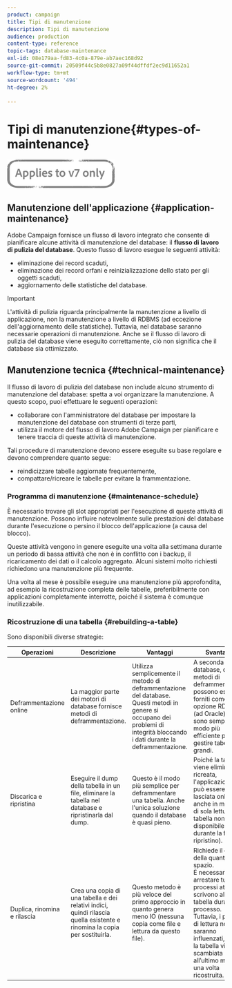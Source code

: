 ```yaml
---
product: campaign
title: Tipi di manutenzione
description: Tipi di manutenzione
audience: production
content-type: reference
topic-tags: database-maintenance
exl-id: 08e179aa-fd83-4c0a-879e-ab7aec168d92
source-git-commit: 20509f44c5b8e0827a09f44dffdf2ec9d11652a1
workflow-type: tm+mt
source-wordcount: '494'
ht-degree: 2%

---
```


# Tipi di manutenzione{#types-of-maintenance}

![](../../assets/v7-only.svg)

## Manutenzione dell&#39;applicazione {#application-maintenance}

Adobe Campaign fornisce un flusso di lavoro integrato che consente di pianificare alcune attività di manutenzione del database: il **flusso di lavoro di pulizia del database**. Questo flusso di lavoro esegue le seguenti attività:

* eliminazione dei record scaduti,
* eliminazione dei record orfani e reinizializzazione dello stato per gli oggetti scaduti,
* aggiornamento delle statistiche del database.

>[!IMPORTANT]
>
>L&#39;attività di pulizia riguarda principalmente la manutenzione a livello di applicazione, non la manutenzione a livello di RDBMS (ad eccezione dell&#39;aggiornamento delle statistiche). Tuttavia, nel database saranno necessarie operazioni di manutenzione. Anche se il flusso di lavoro di pulizia del database viene eseguito correttamente, ciò non significa che il database sia ottimizzato.

## Manutenzione tecnica {#technical-maintenance}

Il flusso di lavoro di pulizia del database non include alcuno strumento di manutenzione del database: spetta a voi organizzare la manutenzione. A questo scopo, puoi effettuare le seguenti operazioni:

* collaborare con l&#39;amministratore del database per impostare la manutenzione del database con strumenti di terze parti,
* utilizza il motore del flusso di lavoro Adobe Campaign per pianificare e tenere traccia di queste attività di manutenzione.

Tali procedure di manutenzione devono essere eseguite su base regolare e devono comprendere quanto segue:

* reindicizzare tabelle aggiornate frequentemente,
* compattare/ricreare le tabelle per evitare la frammentazione.

### Programma di manutenzione {#maintenance-schedule}

È necessario trovare gli slot appropriati per l&#39;esecuzione di queste attività di manutenzione. Possono influire notevolmente sulle prestazioni del database durante l&#39;esecuzione o persino il blocco dell&#39;applicazione (a causa del blocco).

Queste attività vengono in genere eseguite una volta alla settimana durante un periodo di bassa attività che non è in conflitto con i backup, il ricaricamento dei dati o il calcolo aggregato. Alcuni sistemi molto richiesti richiedono una manutenzione più frequente.

Una volta al mese è possibile eseguire una manutenzione più approfondita, ad esempio la ricostruzione completa delle tabelle, preferibilmente con applicazioni completamente interrotte, poiché il sistema è comunque inutilizzabile.

### Ricostruzione di una tabella {#rebuilding-a-table}

Sono disponibili diverse strategie:

<table> 
 <thead> 
  <tr> 
   <th> Operazioni </th> 
   <th> Descrizione </th> 
   <th> Vantaggi </th> 
   <th> Svantaggi </th> 
  </tr> 
 </thead> 
 <tbody> 
  <tr> 
   <td> Deframmentazione online<br /> </td> 
   <td> La maggior parte dei motori di database fornisce metodi di deframmentazione.<br /> </td> 
   <td> Utilizza semplicemente il metodo di deframmentazione del database. Questi metodi in genere si occupano dei problemi di integrità bloccando i dati durante la deframmentazione.<br /> </td> 
   <td> A seconda del database, questi metodi di deframmentazione possono essere forniti come opzione RDBMS (ad Oracle) e non sono sempre il modo più efficiente per gestire tabelle più grandi.<br /> </td> 
  </tr> 
  <tr> 
   <td> Discarica e ripristina<br /> </td> 
   <td> Eseguire il dump della tabella in un file, eliminare la tabella nel database e ripristinarla dal dump.<br /> </td> 
   <td> Questo è il modo più semplice per deframmentare una tabella. Anche l'unica soluzione quando il database è quasi pieno.<br /> </td> 
   <td> Poiché la tabella viene eliminata e ricreata, l'applicazione non può essere lasciata online, anche in modalità di sola lettura (la tabella non è disponibile durante la fase di ripristino).<br /> </td> 
  </tr> 
  <tr> 
   <td> Duplica, rinomina e rilascia<br /> </td> 
   <td> Crea una copia di una tabella e dei relativi indici, quindi rilascia quella esistente e rinomina la copia per sostituirla.<br /> </td> 
   <td> Questo metodo è più veloce del primo approccio in quanto genera meno IO (nessuna copia come file e lettura da questo file).<br /> </td> 
   <td> Richiede il doppio della quantità di spazio.<br /> È necessario arrestare tutti i processi attivi che scrivono alla tabella durante il processo. Tuttavia, i processi di lettura non saranno influenzati, poiché la tabella viene scambiata all’ultimo momento una volta ricostruita. <br /> </td> 
  </tr> 
 </tbody> 
</table>
